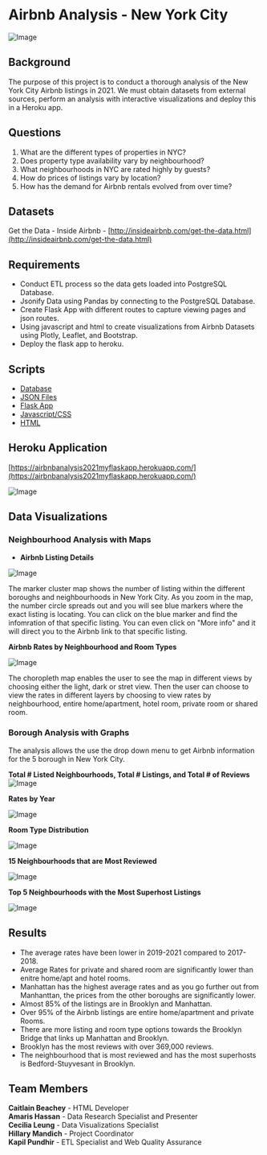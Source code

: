 # Airbnb Analysis - New York City
![Image](https://www.newyorkhotels.org//img_new/top_banner2.png)

## Background

The purpose of this project is to conduct a thorough analysis of the New York City Airbnb listings in 2021.  We must obtain datasets from external sources, perform an analysis with interactive visualizations and deploy this in a Heroku app.  

## Questions

1.  What are the different types of properties in NYC?
2.  Does property type availability vary by neighbourhood?
3.  What neighbourhoods in NYC are rated highly by guests?
4.  How do prices of listings vary by location?
5.  How has the demand for Airbnb rentals evolved from over time?

## Datasets

Get the Data - Inside Airbnb - [http://insideairbnb.com/get-the-data.html](http://insideairbnb.com/get-the-data.html)

## Requirements

* Conduct ETL process so the data gets loaded into PostgreSQL Database.
* Jsonify Data using Pandas by connecting to the PostgreSQL Database.
* Create Flask App with different routes to capture viewing pages and json routes. 
* Using javascript and html to create visualizations from Airbnb Datasets using Plotly, Leaflet, and Bootstrap.
* Deploy the flask app to heroku.

## Scripts

* [Database](https://github.com/kman4/Airbnb_analysis_NYC/tree/master/actualApp/data/Database)
* [JSON Files](https://github.com/kman4/Airbnb_analysis_NYC/blob/master/actualApp/data/JSON/Jsonify.ipynb)
* [Flask App](https://github.com/kman4/Airbnb_analysis_NYC/blob/master/actualApp/app.py)
* [Javascript/CSS](https://github.com/kman4/Airbnb_analysis_NYC/tree/master/actualApp/static)
* [HTML](https://github.com/kman4/Airbnb_analysis_NYC/tree/master/actualApp/template)

## Heroku Application
[https://airbnbanalysis2021myflaskapp.herokuapp.com/](https://airbnbanalysis2021myflaskapp.herokuapp.com/)

![Image](https://github.com/kman4/Airbnb_analysis_NYC/blob/master/Images/Dashboard.png)

## Data Visualizations

### Neighbourhood Analysis with Maps

* **Airbnb Listing Details**

![Image](https://github.com/kman4/Airbnb_analysis_NYC/blob/master/Images/Marker%20Cluster.png)

The marker cluster map shows the number of listing within the different boroughs and neighbourhoods in New York City.  As you zoom in the map, the number circle spreads out and you will see blue markers where the exact listing is locating.  You can click on the blue marker and find the infomration of that specific listing.  You can even click on "More info" and it will direct you to the Airbnb link to that specific listing.


**Airbnb Rates by Neighbourhood and Room Types**

![Image](https://github.com/kman4/Airbnb_analysis_NYC/blob/master/Images/Chropleth.png)

The choropleth map enables the user to see the map in different views by choosing either the light, dark or stret view.  Then the user can choose to view the rates in different layers by choosing to view rates by neighbourhood, entire home/apartment, hotel room, private room or shared room.

### Borough Analysis with Graphs

The analysis allows the use the drop down menu to get Airbnb information for the 5 borough in New York City.

**Total # Listed Neighbourhoods, Total # Listings, and Total # of Reviews**
![Image](https://github.com/kman4/Airbnb_analysis_NYC/blob/master/Images/Indicators.png)

**Rates by Year**

![Image](https://github.com/kman4/Airbnb_analysis_NYC/blob/master/Images/Line.png)

**Room Type Distribution**

![Image](https://github.com/kman4/Airbnb_analysis_NYC/blob/master/Images/Pie.png)

**15 Neighbourhoods that are Most Reviewed**

![Image](https://github.com/kman4/Airbnb_analysis_NYC/blob/master/Images/Bar.png)

**Top 5 Neighbourhoods with the Most Superhost Listings**

![Image](https://github.com/kman4/Airbnb_analysis_NYC/blob/master/Images/Bubble.png)


## Results
* The average rates have been lower in 2019-2021 compared to 2017-2018.
* Average Rates for private and shared room are significantly lower than enitre home/apt and hotel rooms.
* Manhattan has the highest average rates and as you go further out from Manhanttan, the prices from the other boroughs are significantly lower.
* Almost 85% of the listings are in Brooklyn and Manhattan.
* Over 95% of the Airbnb listings are entire home/apartment and private Rooms.
* There are more listing and room type options towards the Brooklyn Bridge that links up Manhattan and Brooklyn.
* Brooklyn has the most reviews with over 369,000 reviews.
* The neighbourhood that is most reviewed and has the most superhosts is Bedford-Stuyvesant in Brooklyn.

## Team Members 
**Caitlain Beachey** - HTML Developer <br>
**Amaris Hassan** - Data Research Specialist and Presenter<br>
**Cecilia Leung** - Data Visualizations Specialist<br>
**Hillary Mandich** - Project Coordinator<br>
**Kapil Pundhir** - ETL Specialist and Web Quality Assurance<br>


